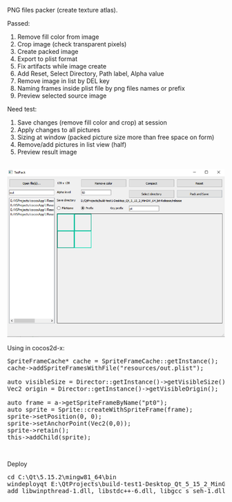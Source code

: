 PNG files packer (create texture atlas).

Passed:
1) Remove fill color from image
2) Crop image (check transparent pixels)
3) Create packed image
4) Export to plist format
5) Fix artifacts while image create
6) Add Reset, Select Directory, Path label, Alpha value
7) Remove image in list by DEL key
8) Naming frames inside plist file by png files names or prefix
9) Preview selected source image

Need test:
1) Save changes (remove fill color and crop) at session
2) Apply changes to all pictures
3) Sizing at window (packed picture size more than free space on form)
4) Remove/add pictures in list view (half)
5) Preview result image

<br/><img src="screen.png" /><br/>

Using in cocos2d-x:
<pre>
SpriteFrameCache* cache = SpriteFrameCache::getInstance();
cache->addSpriteFramesWithFile("resources/out.plist");

auto visibleSize = Director::getInstance()->getVisibleSize();
Vec2 origin = Director::getInstance()->getVisibleOrigin();

auto frame = a->getSpriteFrameByName("pt0");
auto sprite = Sprite::createWithSpriteFrame(frame);
sprite->setPosition(0, 0);
sprite->setAnchorPoint(Vec2(0,0));
sprite->retain();
this->addChild(sprite);
</pre>

<br/>

Deploy

<pre>
cd C:\Qt\5.15.2\mingw81_64\bin 
windeployqt E:\QtProjects\build-test1-Desktop_Qt_5_15_2_MinGW_64_bit-Release\release
add libwinpthread-1.dll, libstdc++-6.dll, libgcc_s_seh-1.dll
</pre>
